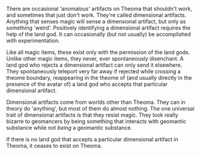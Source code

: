 There are occasional 'anomalous' artifacts on Theoma that shouldn't work, and sometimes that just don't work.  They're called dimensional artifacts.  Anything that senses magic will sense a dimensional artifact, but only as something 'weird'.  Positively identifying a dimensional artifact requires the help of the land god.  It can occasionally (but not usually) be accomplished with experimentation.

Like all magic items, these exist only with the permission of the land gods.  Unlike other magic items, they never, ever spontaneously disenchant.  A land god who rejects a dimensional artifact can only send it elsewhere.  They spontaneously teleport very far away if rejected while crossing a theome boundary, reappearing in the theome of (and usually directly in the presence of the avatar of) a land god who accepts that particular dimensional artifact.

Dimensional artifacts come from worlds other than Theoma.  They can in theory do 'anything', but most of them do almost nothing.  The one universal trait of dimensional artifacts is that they resist magic.  They look really bizarre to geomancers by being something that interacts with geomantic substance while not *being* a geomantic substance.

If there is no land god that accepts a particular dimensional artifact in Theoma, it ceases to exist on Theoma.